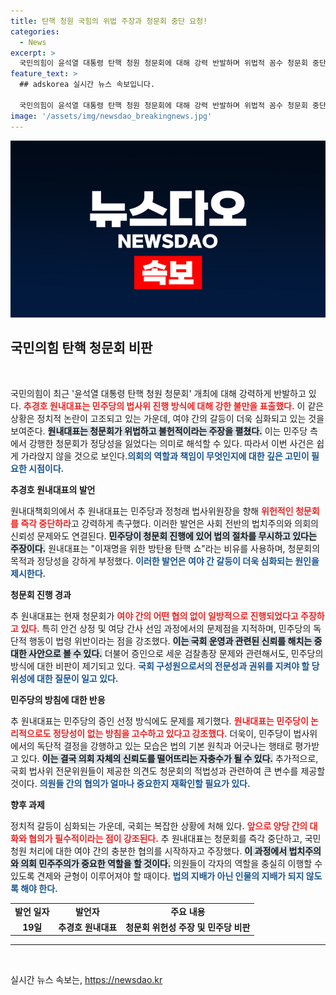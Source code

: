 ```yaml
---
title: 탄핵 청원 국힘의 위법 주장과 청문회 중단 요청!
categories:
  - News
excerpt: >
  국민의힘이 윤석열 대통령 탄핵 청원 청문회에 대해 강력 반발하며 위법적 꼼수 청문회 중단하라고 촉구했습니다. 법사위의 일방적 결정과 민주당의 횡포를 비판하며, 국민의 법과 권리를 수호할 것을 요구하고 있습니다. 클릭해서 증언의 진실을 파헤쳐 보세요!
feature_text: >
  ## adskorea 실시간 뉴스 속보입니다.

  국민의힘이 윤석열 대통령 탄핵 청원 청문회에 대해 강력 반발하며 위법적 꼼수 청문회 중단하라고 촉구했습니다. 법사위의 일방적 결정과 민주당의 횡포를 비판하며, 국민의 법과 권리를 수호할 것을 요구하고 있습니다. 클릭해서 증언의 진실을 파헤쳐 보세요!
image: '/assets/img/newsdao_breakingnews.jpg'
---
```


<p><img src="/assets/img/newsdao_breakingnews.jpg" alt="adskorea 속보" /></p>

<h2 data-ke-size="size26">국민의힘 탄핵 청문회 비판</h2>

<p data-ke-size="size16">&nbsp;</p>

<p>국민의힘이 최근 '윤석열 대통령 탄핵 청원 청문회' 개최에 대해 강력하게 반발하고 있다. <b><span style="color: #ee2323;">추경호 원내대표는 민주당의 법사위 진행 방식에 대해 강한 불만을 표출했다.</span></b> 이 같은 상황은 정치적 논란이 고조되고 있는 가운데, 여야 간의 갈등이 더욱 심화되고 있는 것을 보여준다. <b><span style="background-color: #21538527;">원내대표는 청문회가 위법하고 불헌적이라는 주장을 펼쳤다.</span></b> 이는 민주당 측에서 강행한 청문회가 정당성을 잃었다는 의미로 해석할 수 있다. 따라서 이번 사건은 쉽게 가라앉지 않을 것으로 보인다.<b><span style="color: #1a5490;">의회의 역할과 책임이 무엇인지에 대한 깊은 고민이 필요한 시점이다.</span></b></p>

<p><b>추경호 원내대표의 발언</b></p>

<p>원내대책회의에서 추 원내대표는 민주당과 정청래 법사위원장을 향해 <b><span style="color: #ee2323;">위헌적인 청문회를 즉각 중단하라</span></b>고 강력하게 촉구했다. 이러한 발언은 사회 전반의 법치주의와 의회의 신뢰성 문제와도 연결된다. <b><span style="background-color: #21538527;">민주당이 청문회 진행에 있어 법의 절차를 무시하고 있다는 주장이다.</span></b> 원내대표는 "이재명을 위한 방탄용 탄핵 쇼"라는 비유를 사용하며, 청문회의 목적과 정당성을 강하게 부정했다. <b><span style="color: #1a5490;">이러한 발언은 여야 간 갈등이 더욱 심화되는 원인을 제시한다.</span></b></p>

<p><b>청문회 진행 경과</b></p>

<p>추 원내대표는 현재 청문회가 <b><span style="color: #ee2323;">여야 간의 어떤 협의 없이 일방적으로 진행되었다고 주장하고 있다.</span></b> 특히 안건 상정 및 여당 간사 선임 과정에서의 문제점을 지적하며, 민주당의 독단적 행동이 법령 위반이라는 점을 강조했다. <b><span style="background-color: #21538527;">이는 국회 운영과 관련된 신뢰를 해치는 중대한 사안으로 볼 수 있다.</span></b> 더불어 증인으로 세운 검찰총장 문제와 관련해서도, 민주당의 방식에 대한 비판이 제기되고 있다. <b><span style="color: #1a5490;">국회 구성원으로서의 전문성과 권위를 지켜야 할 당위성에 대한 질문이 일고 있다.</span></b></p>

<p><b>민주당의 방침에 대한 반응</b></p>

<p>추 원내대표는 민주당의 증인 선정 방식에도 문제를 제기했다. <b><span style="color: #ee2323;">원내대표는 민주당이 논리적으로도 정당성이 없는 방침을 고수하고 있다고 강조했다.</span></b> 더욱이, 민주당이 법사위에서의 독단적 결정을 강행하고 있는 모습은 법의 기본 원칙과 어긋나는 행태로 평가받고 있다. <b><span style="background-color: #21538527;">이는 결국 의회 자체의 신뢰도를 떨어뜨리는 자충수가 될 수 있다.</span></b> 추가적으로, 국회 법사위 전문위원들이 제공한 의견도 청문회의 적법성과 관련하여 큰 변수를 제공할 것이다. <b><span style="color: #1a5490;">의원들 간의 협의가 얼마나 중요한지 재확인할 필요가 있다.</span></b></p>

<p><b>향후 과제</b></p>

<p>정치적 갈등이 심화되는 가운데, 국회는 복잡한 상황에 처해 있다. <b><span style="color: #ee2323;">앞으로 양당 간의 대화와 협의가 필수적이라는 점이 강조된다.</span></b> 추 원내대표는 청문회를 즉각 중단하고, 국민청원 처리에 대한 여야 간의 충분한 협의를 시작하자고 주장했다. <b><span style="background-color: #21538527;">이 과정에서 법치주의와 의회 민주주의가 중요한 역할을 할 것이다.</span></b> 의원들이 각자의 역할을 충실히 이행할 수 있도록 견제와 균형이 이루어져야 할 때이다. <b><span style="color: #1a5490;">법의 지배가 아닌 인물의 지배가 되지 않도록 해야 한다.</span></b></p>

<table>
  <tr>
    <td style="text-align: center; height: 17px;"><b>발언 일자</b></td>
    <td style="text-align: center; height: 17px;"><b>발언자</b></td>
    <td style="text-align: center; height: 17px;"><b>주요 내용</b></td>
  </tr>
  <tr>
    <td style="text-align: center; height: 17px;"><b>19일</b></td>
    <td style="text-align: center; height: 17px;"><b>추경호 원내대표</b></td>
    <td style="text-align: center; height: 17px;"><b>청문회 위헌성 주장 및 민주당 비판</b></td>
  </tr>
</table>

<hr>

<p data-ke-size="size16">&nbsp;</p>
실시간 뉴스 속보는, <a href="https://newsdao.kr" rel="dofollow">https://newsdao.kr</a>


